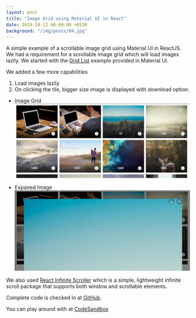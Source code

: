 ```yaml
---
layout: post
title: "Image Grid using Material UI in React"
date: 2019-10-12 00:00:00 +0530
background: "/img/posts/04.jpg"
---
```


A simple example of a scrollable image grid using Material UI in ReactJS. We had a requirement for a scrollable image grid which will load images lazily. We started with the [Grid List](https://material-ui.com/components/grid-list/) example provided in Material UI.

We added a few more capabilities

1. Load images lazily
2. On clicking the tile, bigger size image is displayed with download option.

- Image Grid ![Image Grid](/img/posts/ss_0.png)
- Expaned Image ![Expanded Image](/img/posts/ss_1.png)

We also used [React Infinite Scroller](https://github.com/CassetteRocks/react-infinite-scroller) which is a simple, lightweight infinite scroll package that supports both window and scrollable elements.

Complete code is checked in at [GitHub](https://github.com/manisuec/Sandbox).

You can play around with at [CodeSandbox](https://codesandbox.io/embed/imagegrid-lepk2)
